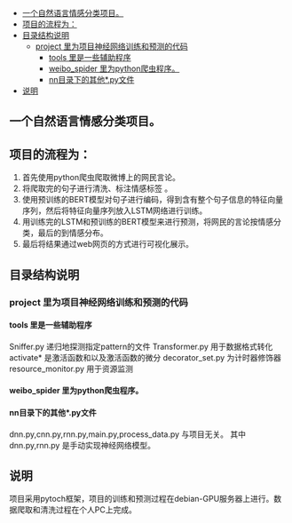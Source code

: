 
- [一个自然语言情感分类项目。](#一个自然语言情感分类项目)
- [项目的流程为：](#项目的流程为)
- [目录结构说明](#目录结构说明)
  - [project 里为项目神经网络训练和预测的代码](#project-里为项目神经网络训练和预测的代码)
    - [tools 里是一些辅助程序](#tools-里是一些辅助程序)
    - [weibo\_spider 里为python爬虫程序。](#weibo_spider-里为python爬虫程序)
    - [nn目录下的其他\*.py文件](#nn目录下的其他py文件)
- [说明](#说明)


## 一个自然语言情感分类项目。
## 项目的流程为：
1. 首先使用python爬虫爬取微博上的网民言论。
2. 将爬取完的句子进行清洗、标注情感标签 。
3. 使用预训练的BERT模型对句子进行编码，得到含有整个句子信息的特征向量序列，然后将特征向量序列放入LSTM网络进行训练。
4. 用训练完的LSTM和预训练的BERT模型来进行预测，将网民的言论按情感分类，最后的到情感分布。
5. 最后将结果通过web网页的方式进行可视化展示。
## 目录结构说明
### project 里为项目神经网络训练和预测的代码
#### tools 里是一些辅助程序
Sniffer.py 递归地探测指定pattern的文件
Transformer.py 用于数据格式转化
activate* 是激活函数和以及激活函数的微分
decorator_set.py 为计时器修饰器
resource_monitor.py 用于资源监测
#### weibo_spider 里为python爬虫程序。
#### nn目录下的其他*.py文件
dnn.py,cnn.py,rnn.py,main.py,process_data.py 与项目无关。
其中dnn.py,rnn.py 是手动实现神经网络模型。
## 说明
项目采用pytoch框架，项目的训练和预测过程在debian-GPU服务器上进行。数据爬取和清洗过程在个人PC上完成。
